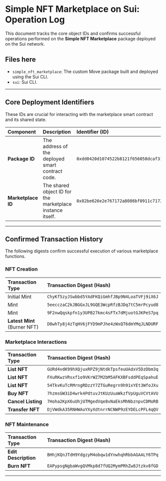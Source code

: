 #  Simple NFT Marketplace on Sui: Operation Log

This document tracks the core object IDs and confirms successful operations performed on the **Simple NFT Marketplace** package deployed on the Sui network.

## Files here

* `simple_nft_marketplace`: The custom Move package built and deployed using the Sui CLI.
* `sui`: Sui CLI.

***

##  Core Deployment Identifiers

These IDs are crucial for interacting with the marketplace smart contract and its shared state.

| Component | Description | Identifier (ID) |
| :--- | :--- | :--- |
| **Package ID** | The address of the deployed smart contract code. | `0xdd0420d1074522b8121f656058dcaf31ed7464551400ff83b87e11fa6a882dca` |
| **Marketplace ID** | The shared object ID for the marketplace instance itself. | `0x82be626e2e767172a8086bf0911c7172f0ff33bcf5eb960d517873e1f323f20a` |

***

##  Confirmed Transaction History

The following digests confirm successful execution of various marketplace functions.

###  NFT Creation 

| Transaction Type | Transaction Digest (Hash) |
| :--- | :--- |
| Initial Mint | `ChyKf5zyJSwbbd5YAdFKQiGmhfJBp9N4LoaTVFj9iX6J` |
| Mint | `5eecczaC2kJBGGxJL9GQE3WcpRfzBJDq7tC5mrPcyud8` |
| Mint | `9F2nwQqskpfn1y3UPB27kmc4sFTx7dMjuotGJKPeS7pq` |
| **Latest Mint** (Burner NFT) | `D8whTy8j4zTqHV6jFYD9mPJhe4zWxQT6dmYMqJLNDURF` |

###  Marketplace Interactions

| Transaction Type | Transaction Digest (Hash) |
| :--- | :--- |
| **List NFT** | `GURd4vdK99hXQjuxRPZ9jNtdkTpsfeuUAdxV5DzDbm3q` |
| **List NFT** | `FXuRKwzVRsxf1o9VKrWZ7M2bM5AFKXBFsddPEqSpahuE` |
| **List NFT** | `54TkvKuTcRMrngRDzzY7ZTGuRegrn9h91xYEt3WfoJXu` |
| **Buy NFT** | `7hzmsGW3iD4wrk4PdtuvJtKUzUuaWkzfVpUguVCVtAVU` |
| **Cancel Listing** | `7Hoha2KpX6uUhjUTMgedVqe8vNaEksMhNbznpvCDMoRB` |
| **Transfer NFT** | `DjVWdkA35RNHWAuYXyXdtnrrNCNWP9zEYDELcPFL4qQV` |

### NFT Maintenance

| Transaction Type | Transaction Digest (Hash) |
| :--- | :--- |
| **Edit Description**  | `BHhjKQnJTdH9YdgzyM4obqw1dYnwhqhRbbAGAALY6TPq` |
| **Burn NFT** | `EAPypsgNgbaWvgQVMkp8d7fUQ2MymPRhZw8Jtzkv8fGD` |

***
